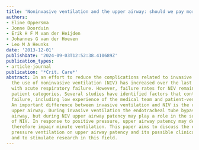 ```yaml
---
title: 'Noninvasive ventilation and the upper airway: should we pay more attention?'
authors:
- Eline Oppersma
- Jonne Doorduin
- Erik H F M van der Heijden
- Johannes G van der Hoeven
- Leo M A Heunks
date: '2013-12-01'
publishDate: '2024-09-03T12:52:38.410689Z'
publication_types:
- article-journal
publication: '*Crit. Care*'
abstract: In an effort to reduce the complications related to invasive ventilation,
  the use of noninvasive ventilation (NIV) has increased over the last years in patients
  with acute respiratory failure. However, failure rates for NIV remain high in specific
  patient categories. Several studies have identified factors that contribute to NIV
  failure, including low experience of the medical team and patient-ventilator asynchrony.
  An important difference between invasive ventilation and NIV is the role of the
  upper airway. During invasive ventilation the endotracheal tube bypasses the upper
  airway, but during NIV upper airway patency may play a role in the successful application
  of NIV. In response to positive pressure, upper airway patency may decrease and
  therefore impair minute ventilation. This paper aims to discuss the effect of positive
  pressure ventilation on upper airway patency and its possible clinical implications,
  and to stimulate research in this field.
---
```

